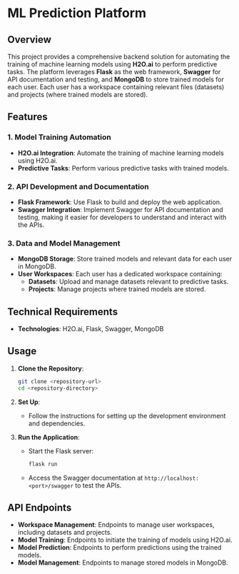 

# ML Prediction Platform

## Overview

This project provides a comprehensive backend solution for automating the training of machine learning models using **H2O.ai** to perform predictive tasks. The platform leverages **Flask** as the web framework, **Swagger** for API documentation and testing, and **MongoDB** to store trained models for each user. Each user has a workspace containing relevant files (datasets) and projects (where trained models are stored).

## Features

### 1. Model Training Automation
- **H2O.ai Integration**: Automate the training of machine learning models using H2O.ai.
- **Predictive Tasks**: Perform various predictive tasks with trained models.

### 2. API Development and Documentation
- **Flask Framework**: Use Flask to build and deploy the web application.
- **Swagger Integration**: Implement Swagger for API documentation and testing, making it easier for developers to understand and interact with the APIs.

### 3. Data and Model Management
- **MongoDB Storage**: Store trained models and relevant data for each user in MongoDB.
- **User Workspaces**: Each user has a dedicated workspace containing:
  - **Datasets**: Upload and manage datasets relevant to predictive tasks.
  - **Projects**: Manage projects where trained models are stored.

## Technical Requirements

- **Technologies**: H2O.ai, Flask, Swagger, MongoDB

## Usage

1. **Clone the Repository**:
   ```bash
   git clone <repository-url>
   cd <repository-directory>
   ```

2. **Set Up**:
   - Follow the instructions for setting up the development environment and dependencies.

3. **Run the Application**:
   - Start the Flask server:
     ```bash
     flask run
     ```
   - Access the Swagger documentation at `http://localhost:<port>/swagger` to test the APIs.

## API Endpoints
- **Workspace Management**: Endpoints to manage user workspaces, including datasets and projects.
- **Model Training**: Endpoints to initiate the training of models using H2O.ai.
- **Model Prediction**: Endpoints to perform predictions using the trained models.
- **Model Management**: Endpoints to manage stored models in MongoDB.

